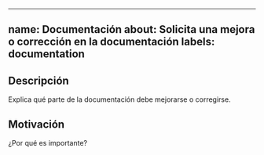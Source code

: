 
---
name: Documentación
about: Solicita una mejora o corrección en la documentación
labels: documentation
---

## Descripción

Explica qué parte de la documentación debe mejorarse o corregirse.

## Motivación

¿Por qué es importante?
